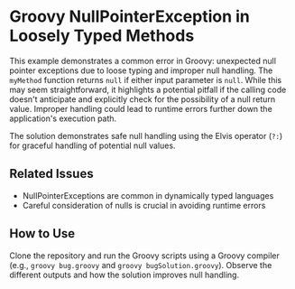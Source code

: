 # Groovy NullPointerException in Loosely Typed Methods

This example demonstrates a common error in Groovy: unexpected null pointer exceptions due to loose typing and improper null handling.  The `myMethod` function returns `null` if either input parameter is `null`. While this may seem straightforward, it highlights a potential pitfall if the calling code doesn't anticipate and explicitly check for the possibility of a null return value.  Improper handling could lead to runtime errors further down the application's execution path.

The solution demonstrates safe null handling using the Elvis operator (`?:`) for graceful handling of potential null values. 

## Related Issues
* NullPointerExceptions are common in dynamically typed languages
* Careful consideration of nulls is crucial in avoiding runtime errors

## How to Use
Clone the repository and run the Groovy scripts using a Groovy compiler (e.g., `groovy bug.groovy` and `groovy bugSolution.groovy`). Observe the different outputs and how the solution improves null handling.